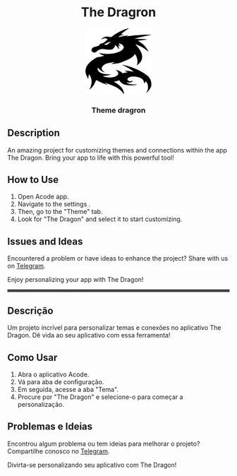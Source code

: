 <center> <h1>The Dragron</h1>
<img src="https://raw.githubusercontent.com/MTplusWebSystem/the_dragon_plugin/main/icon.png?raw=true" height="150px" width="150px">

<h3> Theme dragron </h3>

</center>



## Description
An amazing project for customizing themes and connections within the app The Dragon. Bring your app to life with this powerful tool!

## How to Use
1. Open Acode app.
2. Navigate to the settings .
3. Then, go to the "Theme" tab.
4. Look for "The Dragon" and select it to start customizing.

## Issues and Ideas
Encountered a problem or have ideas to enhance the project? Share with us on [Telegram](https://t.me/artedecodar).

Enjoy personalizing your app with The Dragon!

<hr style="height:6px; background:#444">


## Descrição
Um projeto incrível para personalizar temas e conexões no aplicativo The Dragon. Dê vida ao seu aplicativo com essa ferramenta!

## Como Usar
1. Abra o aplicativo Acode.
2. Vá para aba de configuração.
3. Em seguida, acesse a aba "Tema".
4. Procure por "The Dragon" e selecione-o para começar a personalização.

## Problemas e Ideias
Encontrou algum problema ou tem ideias para melhorar o projeto? Compartilhe conosco no [Telegram](https://t.me/artedecodar).

Divirta-se personalizando seu aplicativo com The Dragon!
